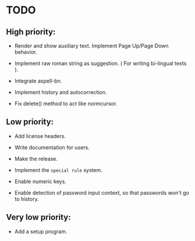 # TODO

## High priority:

- Render and show auxiliary text. Implement Page Up/Page Down behavior.

- Implement raw roman string as suggestion.
  ( For writing bi-lingual texts ).

- Integrate aspell-bn.

- Implement history and autocorrection.

- Fix delete() method to act like normcursor.


## Low priority:

- Add license headers.

- Write documentation for users.

- Make the release.

- Implement the `special rule` system.

- Enable numeric keys.

- Enable detection of password input context,
  so that passwords won't go to history.


## Very low priority:

- Add a setup program.

